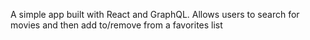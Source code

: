 A simple app built with React and GraphQL.
Allows users to search for movies and then add to/remove from a favorites list